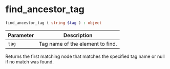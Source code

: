 # find_ancestor_tag

```php
find_ancestor_tag ( string $tag ) : object
```

| Parameter | Description
| --------- | -----------
| `tag`     | Tag name of the element to find.

Returns the first matching node that matches the specified tag name or null if no match was found.